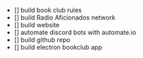 - [] build book club rules
- [] build Radio Aficionados network
- [] build website
- [] automate discord bots with automate.io
- [] build github repo  
- [] build electron bookclub app
